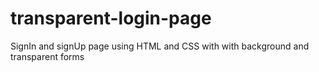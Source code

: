 # transparent-login-page

SignIn and signUp page using HTML and CSS with with background and transparent forms 
